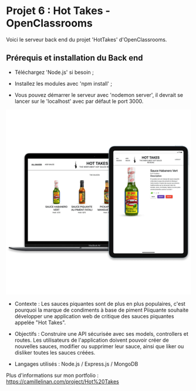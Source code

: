 # Projet 6 : Hot Takes - OpenClassrooms

Voici le serveur back end du projet 'HotTakes' d'OpenClassrooms.

## Prérequis et installation du Back end

+ Téléchargez 'Node.js' si besoin ;

+ Installez les modules avec 'npm install' ;

+ Vous pouvez démarrer le serveur avec 'nodemon server', il devrait se lancer sur le 'localhost' avec par défaut le port 3000.

![Alt text](/hottakesCover.webp?raw=true "Cover HotTakes OpenClassrooms")

+ Contexte : 
Les sauces piquantes sont de plus en plus populaires, c'est pourquoi la marque de condiments à base de piment Piiquante souhaite développer une application web de critique des sauces piquantes appelée "Hot Takes".

+ Objectifs : 
Construire une API sécurisée avec ses models, controllers et routes. Les utilisateurs de l'application doivent pouvoir créer de nouvelles sauces, modifier ou supprimer leur sauce, ainsi que liker ou disliker toutes les sauces créées.

+ Langages utilisés : Node.js / Express.js / MongoDB

Plus d'informations sur mon portfolio : https://camillelinan.com/project/Hot%20Takes

